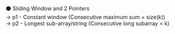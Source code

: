    ⚫ Sliding Window and 2 Pointers     
            -> p1 - Constant window (Consecutive maximum sum = size(k))   
            -> p2 - Longest sub-array/string (Consecutive long subarray < k)    

